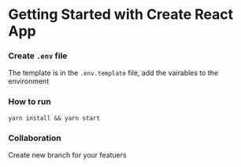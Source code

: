 # Getting Started with Create React App

### Create `.env` file

The template is in the `.env.template` file, add the vairables to the environment

### How to run

`yarn install && yarn start`

### Collaboration

Create new branch for your featuers

